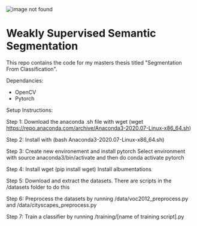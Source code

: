 ![image not found](https://github.com/kobusvdwalt/weakly-supervised-segmentation/blob/master/_landing_page/landing.jpg?raw=true)

# Weakly Supervised Semantic Segmentation

This repo contains the code for my masters thesis titled "Segmentation From Classification".

Dependancies:
* OpenCV
* Pytorch


Setup Instructions:

Step 1:
    Download the anaconda .sh file with wget 
    (wget https://repo.anaconda.com/archive/Anaconda3-2020.07-Linux-x86_64.sh)

Step 2:
    Install with (bash Anaconda3-2020.07-Linux-x86_64.sh)

Step 3:
    Create new environement and install pytorch
    Select environment with source anaconda3/bin/activate and then do conda activate pytorch

Step 4:
    Install wget (pip install wget)
    Install albumentations

Step 5:
    Download and extract the datasets. There are scripts in the /datasets folder to do this

Step 6:
    Preprocess the datasets by running /data/voc2012_preprocess.py and /data/cityscapes_preprocess.py

Step 7:
    Train a classifier by running /training/[name of training script].py